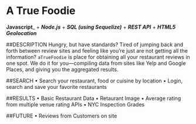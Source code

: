 # A True Foodie
 
**Javascript**_ + _**Node.js**_ + _**SQL (using Sequelize)**_ + _**REST API**_ + _**HTML5 Geolocation**_

##DESCRIPTION
Hungry, but have standards? Tired of jumping back and forth between review sites and feeling like you’re just are not getting all the information? `aTrueFoodie` is place for obtaining all your restaurant reviews in one spot. We do it for you—compiling data from sites like Yelp and Google Places, and giving you the aggregated results.

##SEARCH
• Search your restaurant, food or cuisine by location
• Login, search and save your favorite restaurants

##RESULTS
• Basic Restaurant Data
• Retaurant Image
• Average rating from multiple venue rating APIs
• NYC Inspection Grades 

##FUTURE
• Reviews from Customers on site


